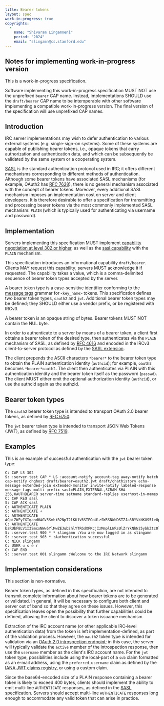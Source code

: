 ```yaml
---
title: Bearer tokens
layout: spec
work-in-progress: true
copyrights:
  -
    name: "Shivaram Lingamneni"
    period: "2024"
    email: "slingamn@cs.stanford.edu"
---
```


## Notes for implementing work-in-progress version

This is a work-in-progress specification.

Software implementing this work-in-progress specification MUST NOT use the unprefixed `bearer` CAP name. Instead, implementations SHOULD use the `draft/bearer` CAP name to be interoperable with other software implementing a compatible work-in-progress version. The final version of the specification will use unprefixed CAP names.

## Introduction

IRC server implementations may wish to defer authentication to various external systems (e.g. single-sign-on systems). Some of these systems are capable of publishing bearer tokens, i.e., opaque tokens that carry authorization and authentication data, and which can be subsequently be validated by the same system or a cooperating system.

[SASL](sasl-3.1.html) is the standard authentication protocol used in IRC; it offers different mechanisms corresponding to different methods of authentication. Although some bearer tokens have associated SASL mechanisms (for example, OAuth2 has [RFC 7628](https://www.rfc-editor.org/rfc/rfc7628.html)), there is no general mechanism associated with the concept of bearer tokens. Moreover, every additional SASL mechanism imposes an implementation cost on server and client developers. It is therefore desirable to offer a specification for transmitting and processing bearer tokens via the most commonly implemented SASL mechanism: `PLAIN` (which is typically used for authenticating via username and password).

## Implementation

Servers implementing this specification MUST implement [capability negotiation at level 302 or higher](capability-negotiation.html), as well as the [sasl capability](sasl-3.1.html) with the `PLAIN` mechanism.

This specification introduces an informational capability `draft/bearer`. Clients MAY request this capability; servers MUST acknowledge it if requested. The capability takes a value, which is a comma-delimited sequence of bearer token types accepted by the server.

A bearer token type is a case-sensitive identifier conforming to the [message tags](message-tags.html) grammar for `<key_name>` tokens. This specification defines two bearer token types, `oauth2` and `jwt`. Additional bearer token types may be defined; they SHOULD either use a vendor prefix, or be registered with IRCv3.

A bearer token is an opaque string of bytes. Bearer tokens MUST NOT contain the NUL byte.

In order to authenticate to a server by means of a bearer token, a client first obtains a bearer token of the desired type, then authenticates via the `PLAIN` mechanism of SASL, as defined by [RFC 4616](https://datatracker.ietf.org/doc/html/rfc4616) and encoded in the IRCv3 client-to-server protocol as defined by the [SASL extension](sasl-3.1.html).

The client prepends the ASCII characters `*bearer*` to the bearer token type to obtain the PLAIN authentication identity (`authcid`); for example, `oauth2` becomes `*bearer*oauth2`. The client then authenticates via PLAIN with this authentication identity and the bearer token itself as the password (`passwd`). The client MUST either omit the optional authorization identity (`authzid`), or use the authcid again as the authzid.

## Bearer token types

The `oauth2` bearer token type is intended to transport OAuth 2.0 bearer tokens, as defined by [RFC 6750](https://datatracker.ietf.org/doc/html/rfc6750).

The `jwt` bearer token type is intended to transport JSON Web Tokens (JWT), as defined by [RFC 7519](https://datatracker.ietf.org/doc/html/rfc7519).

## Examples

This is an example of successful authentication with the `jwt` bearer token type:

```
C: CAP LS 302
S: :server.test CAP * LS :account-notify account-tag away-notify batch cap-notify chghost draft/bearer=oauth2,jwt draft/chathistory echo-message extended-join extended-monitor invite-notify labeled-response message-tags multi-prefix sasl=PLAIN,EXTERNAL,SCRAM-SHA-256,OAUTHBEARER server-time setname standard-replies userhost-in-names
C: CAP REQ sasl
S: CAP ACK sasl
C: AUTHENTICATE PLAIN
S: AUTHENTICATE +
C: AUTHENTICATE ACpiZWFyZXIqand0AGV5SmhiR2NpT2lKU1V6STFOaUlzSW5SNWNDSTZJa3BYVkNKOS5leUp3Y21WbVpYSnlaV1JmZFhObGNtNWhiV1VpT2lKemJHbHVaMkZ0YmlKOS5jYVBadzJEbDRLWk4tU0VyRDUtV1pCX2xQUHZlSFhhTUNvVUh4TmViYjk0Rzl3M1ZhV0RJUmRuZ1ZVOTlKS3g1bkVfeVJ0cGV3a0hIdlhzUW5OQV9NNjNHQlhHSzdhZlhCOGUta1YzM1FGM3Y5cFhBTE1QNVN6UndNZ29reXhhczBSZ0h1NGU0TDBkN2RuOW9fbmtkWHAzNEdYM1BuMU1Wa1VHQkg2R2RsYk9kREhyczA0cFBRMFFqLU8yVTBBSXBuWnEtWF9HUXM5RUNK
C: AUTHENTICATE bzRUbFBLV1I3SmxxNWw5YlMwZEJub2hlYTRGdXFKcjIzMmplLWRsUlZrYkNhN25ybkZtc0lzZXpzZ0EzSmJfajladV9pdjQ2MHRfZDJlYXl0YlZwOVAtRE9WZnpVZmtCc0tzLTgxVVJRRW5Ualc2dXQ0NDVBSnoycHhqWDkyWDBHZG1PUnBBa1E=
S: :server.test 900 * * slingamn :You are now logged in as slingamn
S: :server.test 903 * :Authentication successful
C: NICK slingamn
C: USER u s e r
C: CAP END
S: :server.test 001 slingamn :Welcome to the IRC Network slingamn
```

## Implementation considerations

This section is non-normative.

Bearer token types, as defined in this specification, are not intended to transmit complete information about how bearer tokens are to be generated or validated. In general, it will be necessary to configure both client and server out of band so that they agree on these issues. However, this specification leaves open the possibility that further capabilities could be defined, allowing the client to discover a token issuance mechanism.

Extraction of the IRC account name (or other applicable IRC-level authentication data) from the token is left implementation-defined, as part of the validation process. However, the `oauth2` token type is intended for validation via an [OAuth 2.0 introspection endpoint](https://www.oauth.com/oauth2-servers/token-introspection-endpoint/); in this case, the server will typically validate the `active` member of the introspection response, then use the `username` member as the client's IRC account name. For the `jwt` token type, possibilities include using the local-part of a `sub` claim formatted as an e-mail address, using the `preferred_username` claim as defined by the [IANA JWT claims registry](https://www.iana.org/assignments/jwt/jwt.xhtml), or using a custom claim.

Since the base64-encoded size of a PLAIN response containing a bearer token is likely to exceed 400 bytes, clients should implement the ability to emit multi-line `AUTHENTICATE` responses, as defined in the [SASL](sasl-3.1.html) specification. Servers should accept multi-line `AUTHENTICATE` responses long enough to accommodate any valid token that can arise in practice.
